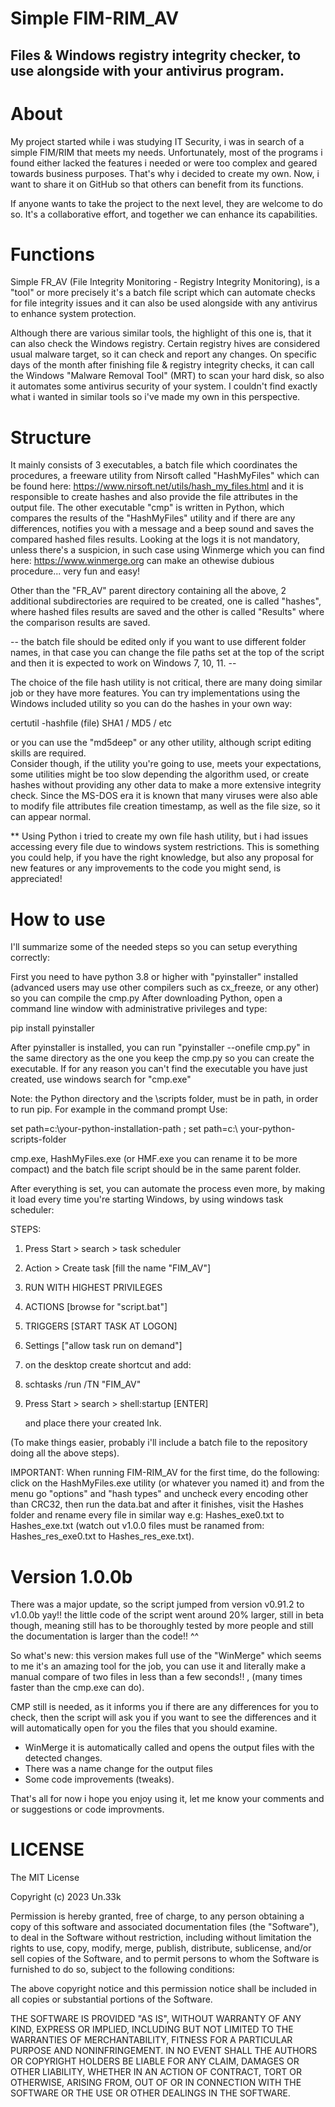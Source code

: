 # Simple FIM-RIM_AV

## Files & Windows registry integrity checker, to use alongside with your antivirus program. 


# About


My project started while i was studying IT Security, i was in search of a simple 
FIM/RIM that meets my needs. Unfortunately, most of the programs i found either 
lacked the features i needed or were too complex and geared towards business 
purposes. That's why i decided to create my own. Now, i want to share it on 
GitHub so that others can benefit from its functions. 

If anyone wants to take the project to the next level, they are welcome to
do so. It's a collaborative effort, and together we can enhance its capabilities.



# Functions


Simple FR_AV (File Integrity Monitoring - Registry Integrity Monitoring), is a "tool" 
or more precisely it's a batch file script which can automate checks for file integrity 
issues and it can also be used alongside with any antivirus to enhance system protection.

Although there are various similar tools, the highlight of this one is, that it can
also check the Windows registry. Certain registry hives are considered usual malware 
target, so it can check and report any changes. On specific days of the month after 
finishing file & registry integrity checks, it can call the Windows "Malware Removal 
Tool" (MRT) to scan your hard disk, so also it automates some antivirus security of your 
system. I couldn't find exactly what i wanted in similar tools so i've made my own in 
this perspective.




# Structure


It mainly consists of 3 executables, a batch file which coordinates the procedures, a freeware 
utility from Nirsoft called "HashMyFiles" which can be found here: 
https://www.nirsoft.net/utils/hash_my_files.html and it is responsible to create hashes and also 
provide the file attributes in the output file. The other executable "cmp" is written in Python, 
which compares the results of the "HashMyFiles" utility and if there are any differences, notifies 
you with a message and a beep sound and saves the compared hashed files results. Looking at the logs 
it is not mandatory, unless there's a suspicion, in such case using Winmerge which you can find 
here: https://www.winmerge.org can make an othewise dubious procedure... very fun and easy!

Other than the "FR_AV" parent directory containing all the above, 2 additional subdirectories 
are required to be created, one is called "hashes", where hashed files results are saved and 
the other is called "Results" where the comparison results are saved.

-- the batch file should be edited only if you want to use different folder names, in that case
you can change the file paths set at the top of the script and then it is expected to work on
Windows 7, 10, 11. --


The choice of the file hash utility is not critical, there are many doing similar job or they have 
more features. You can try implementations using the Windows included utility so you can do the 
hashes in your own way:

certutil -hashfile (file) SHA1 / MD5 / etc

or you can use the "md5deep" or any other utility, although script editing skills are required.  
Consider though, if the utility you're going to use, meets your expectations, some utilities 
might be too slow depending the algorithm used, or create hashes without providing any other 
data to make a more extensive integrity check. Since the MS-DOS era it is known that many 
viruses were also able to modify file attributes file creation timestamp, as well as the file 
size, so it can appear normal.


** Using Python i tried to create my own file hash utility, but i had issues accessing every 
file due to windows system restrictions. This is something you could help, if you have the 
right knowledge, but also any proposal for new features or any improvements to the code you 
might send, is appreciated!



# How to use

I'll summarize some of the needed steps so you can setup everything correctly:

First you need to have python 3.8 or higher with "pyinstaller" installed (advanced users 
may use other compilers such as cx_freeze, or any other) so you can compile the cmp.py 
After downloading Python, open a command line window with administrative privileges and 
type:

pip install pyinstaller

After pyinstaller is installed, you can run "pyinstaller --onefile cmp.py" in the same
directory as the one you keep the cmp.py so you can create the executable. If for any 
reason you can't find the executable you have just created, use windows search for 
"cmp.exe"

Note: the Python directory and the \scripts folder, must be in path, in order to run
pip. For example in the command prompt Use:
  
set path=c:\your-python-installation-path ; set path=c:\ your-python-scripts-folder

cmp.exe, HashMyFiles.exe (or HMF.exe you can rename it to be more compact) and the batch
file script should be in the same parent folder.

After everything is set, you can automate the process even more, by making it load every 
time you're starting Windows, by using windows task scheduler:

STEPS:

1. Press Start > search > task scheduler
  
2. Action > Create task [fill the name "FIM_AV"]
  
3. RUN WITH HIGHEST PRIVILEGES
  
4. ACTIONS [browse for "script.bat"]
  
5. TRIGGERS [START TASK AT LOGON]
  
6. Settings ["allow task run on demand"]
  
7. on the desktop create shortcut and add:
  
8. schtasks /run /TN "FIM_AV"
  
9. Press Start > search > shell:startup [ENTER]

   and place there your created lnk.

(To make things easier, probably i'll include a batch file to the repository doing all 
the above steps).
  
  
IMPORTANT: When running FIM-RIM_AV for the first time, do the following: click on the
HashMyFiles.exe utility (or whatever you named it) and from the menu go "options" and
"hash types" and uncheck every encoding other than CRC32, then run the data.bat and after 
it finishes, visit the Hashes folder and rename every file in similar way e.g: 
Hashes_exe0.txt to Hashes_exe.txt (watch out v1.0.0 files must be ranamed from: 
Hashes_res_exe0.txt to Hashes_res_exe.txt).


# Version 1.0.0b 

There was a major update, so the script jumped from version v0.91.2 to v1.0.0b yay!!
the little code of the script went around 20% larger, still in beta though, meaning 
still has to be thoroughly tested by more people and still the documentation is
larger than the code!! ^^

So what's new: this version makes full use of the "WinMerge" which seems to me it's 
an amazing tool for the job, you can use it and literally make a manual compare of two 
files in less than a few seconds!! , (many times faster than the cmp.exe can do).

CMP still is needed, as it informs you if there are any differences for you to check,
then the script will ask you if you want to see the differences and it will automatically
open for you the files that you should examine.

- WinMerge it is automatically called and opens the output files with the detected changes.
- There was a name change for the output files
- Some code improvements (tweaks).



That's all for now i hope you enjoy using it, let me know your comments and or suggestions 
or code improvments.




# LICENSE
  

The MIT License

Copyright (c) 2023 Un.33k 

Permission is hereby granted, free of charge, to any person obtaining a copy 
of this software and associated documentation files (the "Software"), to deal 
in the Software without restriction, including without limitation the rights 
to use, copy, modify, merge, publish, distribute, sublicense, and/or sell copies 
of the Software, and to permit persons to whom the Software is furnished to do so, 
subject to the following conditions:

The above copyright notice and this permission notice shall be included in all 
copies or substantial portions of the Software.

THE SOFTWARE IS PROVIDED "AS IS", WITHOUT WARRANTY OF ANY KIND, EXPRESS OR IMPLIED, 
INCLUDING BUT NOT LIMITED TO THE WARRANTIES OF MERCHANTABILITY, FITNESS FOR A 
PARTICULAR PURPOSE AND NONINFRINGEMENT. IN NO EVENT SHALL THE AUTHORS OR COPYRIGHT 
HOLDERS BE LIABLE FOR ANY CLAIM, DAMAGES OR OTHER LIABILITY, WHETHER IN AN ACTION 
OF CONTRACT, TORT OR OTHERWISE, ARISING FROM, OUT OF OR IN CONNECTION WITH THE 
SOFTWARE OR THE USE OR OTHER DEALINGS IN THE SOFTWARE.

